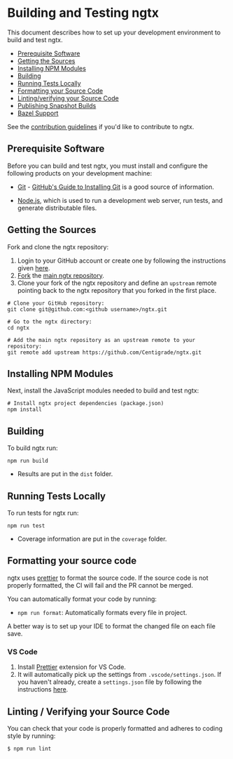 # Building and Testing ngtx

This document describes how to set up your development environment to build and test ngtx.

- [Prerequisite Software](#prerequisite-software)
- [Getting the Sources](#getting-the-sources)
- [Installing NPM Modules](#installing-npm-modules)
- [Building](#building)
- [Running Tests Locally](#running-tests-locally)
- [Formatting your Source Code](#formatting-your-source-code)
- [Linting/verifying your Source Code](#lintingverifying-your-source-code)
- [Publishing Snapshot Builds](#publishing-snapshot-builds)
- [Bazel Support](#bazel-support)

See the [contribution guidelines](https://github.com/Centigrade/ngtx/blob/master/CONTRIBUTING.md)
if you'd like to contribute to ngtx.

## Prerequisite Software

Before you can build and test ngtx, you must install and configure the
following products on your development machine:

- [Git](https://git-scm.com/) -
  [GitHub's Guide to Installing Git](https://help.github.com/articles/set-up-git) is a good source of information.

- [Node.js](https://nodejs.org), which is used to run a development web server,
  run tests, and generate distributable files.

## Getting the Sources

Fork and clone the ngtx repository:

1. Login to your GitHub account or create one by following the instructions given
   [here](https://github.com/signup/free).
2. [Fork](https://help.github.com/forking) the [main ngtx
   repository](https://github.com/Centigrade/ngtx).
3. Clone your fork of the ngtx repository and define an `upstream` remote pointing back to
   the ngtx repository that you forked in the first place.

```shell
# Clone your GitHub repository:
git clone git@github.com:<github username>/ngtx.git

# Go to the ngtx directory:
cd ngtx

# Add the main ngtx repository as an upstream remote to your repository:
git remote add upstream https://github.com/Centigrade/ngtx.git
```

## Installing NPM Modules

Next, install the JavaScript modules needed to build and test ngtx:

```shell
# Install ngtx project dependencies (package.json)
npm install
```

## Building

To build ngtx run:

```shell
npm run build
```

- Results are put in the `dist` folder.

## Running Tests Locally

To run tests for ngtx run:

```shell
npm run test
```

- Coverage information are put in the `coverage` folder.

## Formatting your source code

ngtx uses [prettier](https://prettier.io) to format the source code.
If the source code is not properly formatted, the CI will fail and the PR cannot be merged.

You can automatically format your code by running:

- `npm run format`: Automatically formats every file in project.

A better way is to set up your IDE to format the changed file on each file save.

### VS Code

1. Install [Prettier](https://marketplace.visualstudio.com/items?itemName=esbenp.prettier-vscode) extension for VS Code.
2. It will automatically pick up the settings from `.vscode/settings.json`.
   If you haven't already, create a `settings.json` file by following the instructions [here](../.vscode/README.md).

## Linting / Verifying your Source Code

You can check that your code is properly formatted and adheres to coding style by running:

```shell
$ npm run lint
```
